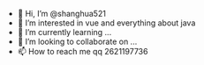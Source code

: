 - 👋 Hi, I’m @shanghua521
- 👀 I’m interested in vue and everything about java
- 🌱 I’m currently learning ...
- 💞️ I’m looking to collaborate on ...
- 📫 How to reach me qq 2621197736

<!---
shanghua521/shanghua521 is a ✨ special ✨ repository because its `README.md` (this file) appears on your GitHub profile.
You can click the Preview link to take a look at your changes.
--->
